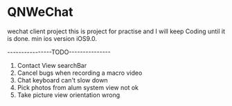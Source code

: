 # QNWeChat
wechat client project 
this is project for practise and I will keep Coding until it is done.
min ios version iOS9.0.


----------------TODO---------------

1. Contact View searchBar
2. Cancel bugs when recording a macro video
3. Chat keyboard can't slow down
4. Pick photos from alum system view not ok
5. Take picture view orientation wrong